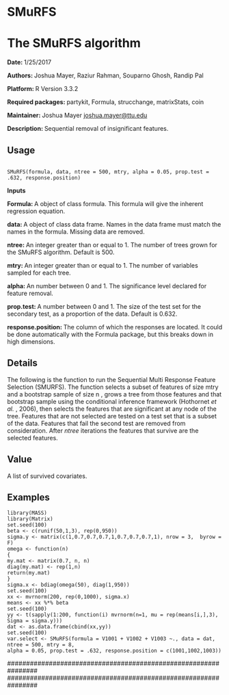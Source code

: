# SMuRFS
<h1> The SMuRFS algorithm </h1>

<b> Date: </b> 1/25/2017

<b> Authors: </b> Joshua Mayer, Raziur Rahman, Souparno Ghosh, Randip Pal

<b> Platform: </b> R Version 3.3.2

<b> Required packages: </b>  partykit, Formula, strucchange, matrixStats, coin

<b> Maintainer: </b> Joshua Mayer <emph> joshua.mayer@ttu.edu </emph> 

<b> Description: </b> Sequential removal of insignificant features.

<h2> Usage </h2>

<code>
SMuRFS(formula, data, ntree = 500, mtry, alpha = 0.05, prop.test = .632, response.position)
</code>

<b> Inputs </b>

<strong> Formula: </strong> A object of class formula. This formula will give the inherent regression equation.

<strong> data: </strong> A object of class data frame. Names in the data frame must match the names in the formula. Missing data are removed.

<strong> ntree: </strong> An integer greater than or equal to 1. The number of trees grown for the SMuRFS algorithm. Default is 500.

<strong> mtry: </strong> An integer greater than or equal to 1. The number of variables sampled for each tree.

<strong> alpha: </strong> An number between 0 and 1. The significance level declared for feature removal.

<strong> prop.test: </strong> A number between 0 and 1. The size of the test set for the secondary test, as a proportion of the data. Default is 0.632.

<strong> response.position: </strong>  The column of which the responses are located. It could be done automatically with the Formula package, but this breaks down in high dimensions.

<h2> Details </h2> The following is the function to run the Sequential Multi Response Feature Selection (SMURFS). The function selects a subset of features of size <emph> mtry </emph> and a bootstrap sample of size <emph> n </emph>, grows a tree from those features and that bootstrap sample using the conditional inference framework (Hothornet <i> et al. </i>, 2006), then selects the features that are significant at any node of the tree. Features that are not selected are tested on a test set that is a subset of the data. Features that fail the second test are removed from consideration. After <i> ntree </i> iterations the features that survive are the selected features.

<h2> Value </h2> A list of survived covariates.

<h2> Examples </h2> 

    library(MASS)
    library(Matrix)
    set.seed(100)
    beta <- c(runif(50,1,3), rep(0,950))  
    sigma.y <- matrix(c(1,0.7,0.7,0.7,1,0.7,0.7,0.7,1), nrow = 3,  byrow = F)
    omega <- function(n)
    {
    my.mat <- matrix(0.7, n, n)
    diag(my.mat) <- rep(1,n)
    return(my.mat)
    }
    sigma.x <- bdiag(omega(50), diag(1,950))
    set.seed(100)    
    xx <- mvrnorm(200, rep(0,1000), sigma.x)
    means <- xx %*% beta
    set.seed(100)
    yy <- t(sapply(1:200, function(i) mvrnorm(n=1, mu = rep(means[i,],3), Sigma = sigma.y)))
    dat <- as.data.frame(cbind(xx,yy))
    set.seed(100)
    var.select <- SMuRFS(formula = V1001 + V1002 + V1003 ~., data = dat, ntree = 500, mtry = 8,
    alpha = 0.05, prop.test = .632, response.position = c(1001,1002,1003))

################################################################
################################################################


